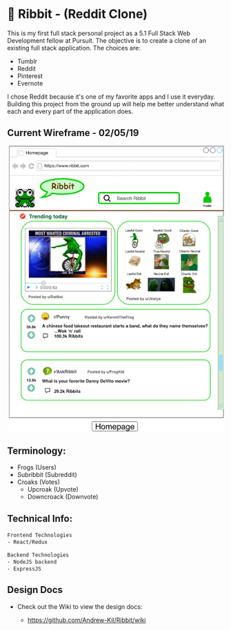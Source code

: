 # 🐸 Ribbit - (Reddit Clone)

This is my first full stack personal project as a 5.1 Full Stack Web Development fellow at Pursuit. The objective is to create a clone of an existing full stack application. The choices are:
- Tumblr
- Reddit
- Pinterest
- Evernote

I chose Reddit because it's one of my favorite apps and I use it everyday. Building this project from the ground up will help me better understand what each and every part of the application does.

## Current Wireframe - 02/05/19

![Ribbit](/photos/wireframe.png)

## Terminology:
- Frogs (Users)
- Subribbit (Subreddit)
- Croaks (Votes)
  - Upcroak (Upvote)
  - Downcroack (Downvote)

## Technical Info:

```
Frontend Technologies
- React/Redux
```

```
Backend Technologies
- NodeJS backend
- ExpressJS
```

## Design Docs

- Check out the Wiki to view the design docs:

  - https://github.com/Andrew-Kil/Ribbit/wiki
